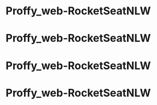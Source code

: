 # Proffy_web-RocketSeatNLW
# Proffy_web-RocketSeatNLW
# Proffy_web-RocketSeatNLW
# Proffy_web-RocketSeatNLW
